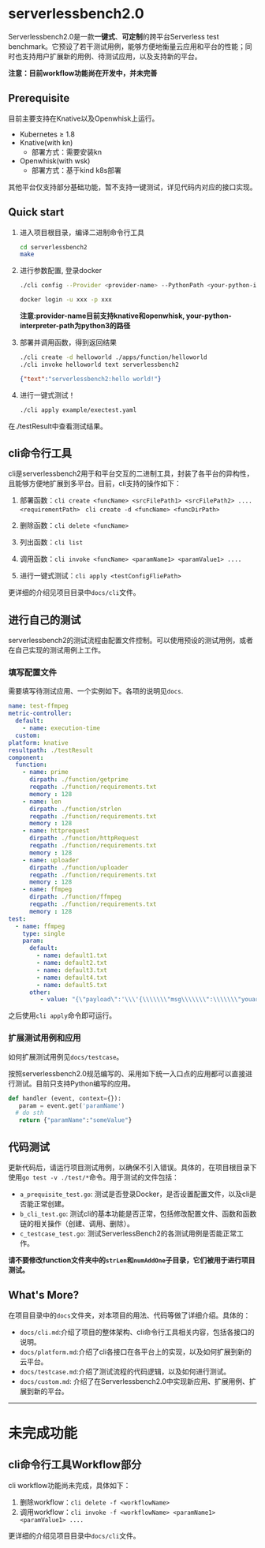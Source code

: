 # serverlessbench2.0

Serverlessbench2.0是一款**一键式**、**可定制**的跨平台Serverless test benchmark。它预设了若干测试用例，能够方便地衡量云应用和平台的性能；同时也支持用户扩展新的用例、待测试应用，以及支持新的平台。

**注意：目前workflow功能尚在开发中，并未完善**

## Prerequisite
目前主要支持在Knative以及Openwhisk上运行。
* Kubernetes $\geq$ 1.8
* Knative(with kn)
  * 部署方式：需要安装kn
* Openwhisk(with wsk)
  * 部署方式：基于kind k8s部署

其他平台仅支持部分基础功能，暂不支持一键测试，详见代码内对应的接口实现。

## Quick start

1. 进入项目根目录，编译二进制命令行工具
   
    ```bash
    cd serverlessbench2
    make
    ```
    
2. 进行参数配置,  登录docker

    ```bash
    ./cli config --Provider <provider-name> --PythonPath <your-python-interpreter-path> --DockerUserName DockerUserName --TestResultDir ./testResult
    
    docker login -u xxx -p xxx
    ```

    **注意:provider-name目前支持knative和openwhisk, your-python-interpreter-path为python3的路径**

3. 部署并调用函数，得到返回结果
   
    ```bash
    ./cli create -d helloworld ./apps/function/helloworld
    ./cli invoke helloworld text serverlessbench2
    ```
    
    ```json
    {"text":"serverlessbench2:hello world!"}
    ```

4.  进行一键式测试！

    ```bash
    ./cli apply example/exectest.yaml
    ```

   在./testResult中查看测试结果。

## cli命令行工具

cli是serverlessbench2用于和平台交互的二进制工具，封装了各平台的异构性，且能够方便地扩展到多平台。目前，cli支持的操作如下：

1. 部署函数：`cli create <funcName> <srcFilePath1> <srcFilePath2> .... <requirementPath> ` `cli create -d <funcName> <funcDirPath> `
2. 删除函数：`cli delete <funcName>`
3. 列出函数：`cli list`
4. 调用函数：`cli invoke <funcName> <paramName1> <paramValue1> ....`

5. 进行一键式测试：`cli apply <testConfigFliePath>`

更详细的介绍见项目目录中`docs/cli`文件。

## 进行自己的测试

serverlessbench2的测试流程由配置文件控制。可以使用预设的测试用例，或者在自己实现的测试用例上工作。

### 填写配置文件

需要填写待测试应用、一个实例如下。各项的说明见`docs`.

```yaml
name: test-ffmpeg
metric-controller: 
  default:
    - name: execution-time
  custom:
platform: knative
resultpath: ./testResult
component:
  function:
    - name: prime
      dirpath: ./function/getprime
      reqpath: ./function/requirements.txt
      memory : 128
    - name: len
      dirpath: ./function/strlen
      reqpath: ./function/requirements.txt
      memory : 128
    - name: httprequest
      dirpath: ./function/httpRequest
      reqpath: ./function/requirements.txt
      memory : 128
    - name: uploader
      dirpath: ./function/uploader
      reqpath: ./function/requirements.txt
      memory : 128
    - name: ffmpeg
      dirpath: ./function/ffmpeg
      reqpath: ./function/requirements.txt
      memory : 128
test:
  - name: ffmpeg
    type: single
    param: 
      default: 
        - name: default1.txt
        - name: default2.txt
        - name: default3.txt
        - name: default4.txt
        - name: default5.txt
      other: 
         - value: "{\"payload\":'\\\'{\\\\\\\"msg\\\\\\\":\\\\\\\"youaregood\\\\\\\"}\\\''}"

```

之后使用`cli apply`命令即可运行。

### 扩展测试用例和应用

如何扩展测试用例见`docs/testcase`。

按照serverlessbench2.0规范编写的、采用如下统一入口点的应用都可以直接进行测试。目前只支持Python编写的应用。

```python
def handler (event, context={}):
   param = event.get('paramName')
  # do sth
   return {"paramName":"someValue"}
```

## 代码测试
更新代码后，请运行项目测试用例，以确保不引入错误。具体的，在项目根目录下使用`go test -v ./test/*`命令。用于测试的文件包括：
* `a_prequisite_test.go`: 测试是否登录Docker，是否设置配置文件，以及cli是否能正常创建。
* `b_cli_test.go`: 测试cli的基本功能是否正常，包括修改配置文件、函数和函数链的相关操作（创建、调用、删除）。
* `c_testcase_test.go`: 测试ServerlessBench2的各测试用例是否能正常工作。

**请不要修改function文件夹中的`strLen`和`numAddOne`子目录，它们被用于进行项目测试。**

## What's More?

在项目目录中的`docs`文件夹，对本项目的用法、代码等做了详细介绍。具体的：

* `docs/cli.md`:介绍了项目的整体架构、cli命令行工具相关内容，包括各接口的说明。
* `docs/platform.md`:介绍了cli各接口在各平台上的实现，以及如何扩展到新的云平台。
* `docs/testcase.md`:介绍了测试流程的代码逻辑，以及如何进行测试。
* `docs/custom.md`: 介绍了在Serverlessbench2.0中实现新应用、扩展用例、扩展到新的平台。

-----

# 未完成功能

## cli命令行工具Workflow部分

cli workflow功能尚未完成，具体如下：

1. 删除workflow：`cli delete -f <workflowName>`
2. 调用workflow：`cli invoke -f <workflowName> <paramName1> <paramValue1> ....`

更详细的介绍见项目目录中`docs/cli`文件。